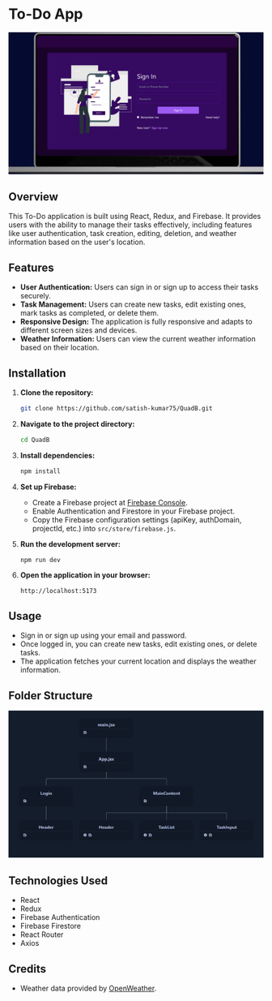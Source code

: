 # To-Do App

![Alt text](/public/Mockup.png "a title")

## Overview

This To-Do application is built using React, Redux, and Firebase. It provides users with the ability to manage their tasks effectively, including features like user authentication, task creation, editing, deletion, and weather information based on the user's location.

## Features

- **User Authentication:** Users can sign in or sign up to access their tasks securely.
- **Task Management:** Users can create new tasks, edit existing ones, mark tasks as completed, or delete them.
- **Responsive Design:** The application is fully responsive and adapts to different screen sizes and devices.
- **Weather Information:** Users can view the current weather information based on their location.

## Installation

1. **Clone the repository:**

   ```bash
   git clone https://github.com/satish-kumar75/QuadB.git
   ```

2. **Navigate to the project directory:**

   ```bash
   cd QuadB
   ```

3. **Install dependencies:**

   ```bash
   npm install
   ```

4. **Set up Firebase:**

   - Create a Firebase project at [Firebase Console](https://console.firebase.google.com/).
   - Enable Authentication and Firestore in your Firebase project.
   - Copy the Firebase configuration settings (apiKey, authDomain, projectId, etc.) into `src/store/firebase.js`.

5. **Run the development server:**

   ```bash
   npm run dev
   ```

6. **Open the application in your browser:**

   ```http
   http://localhost:5173
   ```

## Usage

- Sign in or sign up using your email and password.
- Once logged in, you can create new tasks, edit existing ones, or delete tasks.
- The application fetches your current location and displays the weather information.

## Folder Structure

![Alt text](/public/tree.png "a title")

## Technologies Used

- React
- Redux
- Firebase Authentication
- Firebase Firestore
- React Router
- Axios

## Credits

- Weather data provided by [OpenWeather](https://openweathermap.org/).

